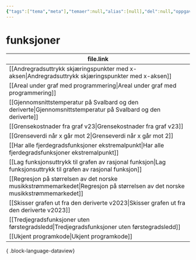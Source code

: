 ```yaml
---
{"tags":["tema","meta"],"temaer":null,"alias":[null],"del":null,"oppgave":null,"fag":null,"eksamen":null,"dg-publish":true,"title":"funksjoner","date":"2023-05-29","modified":"2023-06-01","permalink":"/temaer/funksjoner/","dgPassFrontmatter":true}
---
```



# funksjoner
| file.link                                                                                                                       |
| ------------------------------------------------------------------------------------------------------------------------------- |
| [[Andregradsuttrykk skjæringspunkter med x-aksen\|Andregradsuttrykk skjæringspunkter med x-aksen]]                           |
| [[Areal under graf med programmering\|Areal under graf med programmering]]                                                   |
| [[Gjennomsnittstemperatur på Svalbard og den deriverte\|Gjennomsnittstemperatur på Svalbard og den deriverte]]               |
| [[Grensekostnader fra graf v23\|Grensekostnader fra graf v23]]                                                               |
| [[Grenseverdi når x går mot 2\|Grenseverdi når x går mot 2]]                                                                 |
| [[Har alle fjerdegradsfunksjoner ekstremalpunkt\|Har alle fjerdegradsfunksjoner ekstremalpunkt]]                             |
| [[Lag funksjonsuttrykk til grafen av rasjonal funksjon\|Lag funksjonsuttrykk til grafen av rasjonal funksjon]]               |
| [[Regresjon på størrelsen av det norske musikkstrømmemarkedet\|Regresjon på størrelsen av det norske musikkstrømmemarkedet]] |
| [[Skisser grafen ut fra den deriverte v2023\|Skisser grafen ut fra den deriverte v2023]]                                     |
| [[Tredjegradsfunksjoner uten førstegradsledd\|Tredjegradsfunksjoner uten førstegradsledd]]                                   |
| [[Ukjent programkode\|Ukjent programkode]]                                                                                   |

{ .block-language-dataview}
